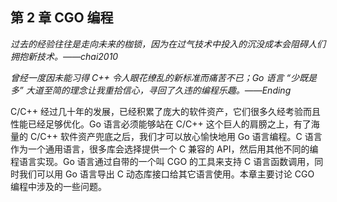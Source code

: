 ## 第 2 章 CGO 编程

*过去的经验往往是走向未来的枷锁，因为在过气技术中投入的沉没成本会阻碍人们拥抱新技术。——chai2010*

*曾经一度因未能习得 C++ 令人眼花缭乱的新标准而痛苦不已；Go 语言 “少既是多” 大道至简的理念让我重拾信心，寻回了久违的编程乐趣。——Ending*

C/C++ 经过几十年的发展，已经积累了庞大的软件资产，它们很多久经考验而且性能已经足够优化。Go 语言必须能够站在 C/C++ 这个巨人的肩膀之上，有了海量的 C/C++ 软件资产兜底之后，我们才可以放心愉快地用 Go 语言编程。C 语言作为一个通用语言，很多库会选择提供一个 C 兼容的 API，然后用其他不同的编程语言实现。Go 语言通过自带的一个叫 CGO 的工具来支持 C 语言函数调用，同时我们可以用 Go 语言导出 C 动态库接口给其它语言使用。本章主要讨论 CGO 编程中涉及的一些问题。
